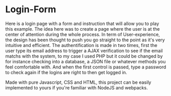 # Login-Form
Here is a login page with a form and instruction that will allow you to play this example. The idea here was to create a page where the user is at the center of attention during the whole process. In term of User-experience, the design has been thought to push you go straight to the point as it's very intuitive and efficient.
The authentification is made in two times, first the user type its email address to trigger a AJAX verification to see if the email matchs with the system, to my case I used PHP but it could be changed by for instance checking into a database, a JSON file or whatever methods you feel comfortable with.
And when the first control is passed, type a password to check again if the logins are right to then get logged in.

Made with pure Javascript, CSS and HTML, this project can be easily implemented to yours if you're familiar with NodeJS and webpacks.